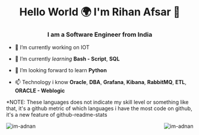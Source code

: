 <h1 align="center">Hello World 🌍 I'm Rihan Afsar 👋</h1>
<h3 align="center">I am a Software Engineer from India</h3>



- 🔭 I’m currently working on IOT

- 🌱 I’m currently *learning*   **Bash - Script**, **SQL** 

- 🤝 I’m looking forward to learn **Python**

- 📫 Technology i know **Oracle**, **DBA**, **Grafana**, **Kibana**, **RabbitMQ**, **ETL**, **ORACLE - Weblogic**






*NOTE: These languages does not indicate my skill level or something like that, it's a github metric of which languages i have the most code on github, it's a new feature of github-readme-stats

<p><img align="left" src="https://github-readme-stats.vercel.app/api/top-langs?username=im-adnan&show_icons=true&locale=en&l" alt="im-adnan" /></p>

<p><img align="right" src="https://github-readme-streak-stats.herokuapp.com/?user=im-adnan&" alt="im-adnan" /></p>
